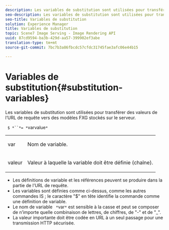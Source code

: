 ```yaml
---
description: Les variables de substitution sont utilisées pour transférer des valeurs de l’URL de requête vers des modèles FXG stockés sur le serveur.
seo-description: Les variables de substitution sont utilisées pour transférer des valeurs de l’URL de requête vers des modèles FXG stockés sur le serveur.
seo-title: Variables de substitution
solution: Experience Manager
title: Variables de substitution
topic: Scene7 Image Serving - Image Rendering API
uuid: 87cd9594-ba3b-429d-aa57-399902ef3abe
translation-type: tm+mt
source-git-commit: 7bc7b3a86fbcdc57cfdc31745fae3afc06e44b15

---
```



# Variables de substitution{#substitution-variables}

Les variables de substitution sont utilisées pour transférer des valeurs de l’URL de requête vers des modèles FXG stockés sur le serveur.

` $ *``*= *`varvalue`*`

<table id="simpletable_76B381800C0D411F87CD551FC30B0579"> 
 <tr class="strow"> 
  <td class="stentry"> <p> <span class="codeph"> <span class="varname"> var </span></span> </p> </td> 
  <td class="stentry"> <p>Nom de variable. </p> </td> 
 </tr> 
 <tr class="strow"> 
  <td class="stentry"> <p> <span class="codeph"> <span class="varname"> valeur </span></span> </p> </td> 
  <td class="stentry"> <p>Valeur à laquelle la variable doit être définie (chaîne). </p> </td> 
 </tr> 
</table>

* Les définitions de variable et les références peuvent se produire dans la partie  de l’URL de requête.
* Les variables sont définies comme ci-dessus, comme les autres commandes IS ; le caractère &quot;$&quot; en tête identifie la commande comme une définition de variable.
* Le nom de variable ` *`var`*` est sensible à la casse et peut se composer de n’importe quelle combinaison de lettres, de chiffres, de &quot;-&quot; et de &quot;_&quot;.
* La valeur importante doit être codée en URL à un seul passage pour une transmission HTTP sécurisée.

